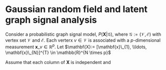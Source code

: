 # Gaussian random field and latent graph signal analysis

Consider a probabilistic graph signal model, $P(\mathbf{X}|\mathcal{G})$, where $\mathcal{G}:= (\mathcal{V}, \mathcal{E})$ with vertex set $\mathcal{V}$ and $\mathcal{E}$. Each verterx $v\in \mathcal{V}$ is associated with a $p$-dimensional measurement $\mathbf{x}\_{v} \in \mathbb{R}^{p}$. Let $\mathbf{X}:= [\mathbf{x}\_{1}, \\ldots, \mathbf{x}\_{N}]^{T} \in \mathbb{R}^{N \times p}$ 

Assume that each column of $\mathbf{X}$ is independent and 